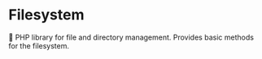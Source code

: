 # Filesystem
📁 PHP library for file and directory management. Provides basic methods for the filesystem. 
